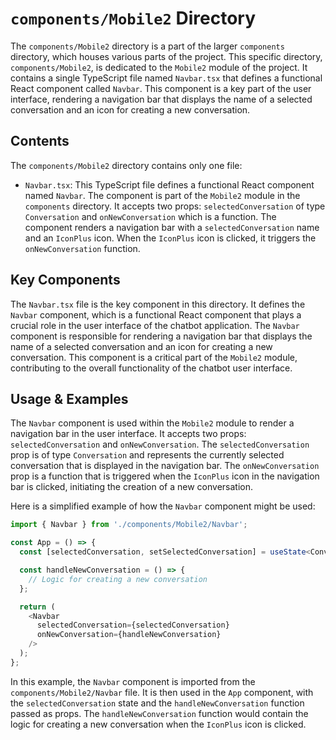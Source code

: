 
# `components/Mobile2` Directory

The `components/Mobile2` directory is a part of the larger `components` directory, which houses various parts of the project. This specific directory, `components/Mobile2`, is dedicated to the `Mobile2` module of the project. It contains a single TypeScript file named `Navbar.tsx` that defines a functional React component called `Navbar`. This component is a key part of the user interface, rendering a navigation bar that displays the name of a selected conversation and an icon for creating a new conversation.

## Contents

The `components/Mobile2` directory contains only one file:

- `Navbar.tsx`: This TypeScript file defines a functional React component named `Navbar`. The component is part of the `Mobile2` module in the `components` directory. It accepts two props: `selectedConversation` of type `Conversation` and `onNewConversation` which is a function. The component renders a navigation bar with a `selectedConversation` name and an `IconPlus` icon. When the `IconPlus` icon is clicked, it triggers the `onNewConversation` function.

## Key Components

The `Navbar.tsx` file is the key component in this directory. It defines the `Navbar` component, which is a functional React component that plays a crucial role in the user interface of the chatbot application. The `Navbar` component is responsible for rendering a navigation bar that displays the name of a selected conversation and an icon for creating a new conversation. This component is a critical part of the `Mobile2` module, contributing to the overall functionality of the chatbot user interface.

## Usage & Examples

The `Navbar` component is used within the `Mobile2` module to render a navigation bar in the user interface. It accepts two props: `selectedConversation` and `onNewConversation`. The `selectedConversation` prop is of type `Conversation` and represents the currently selected conversation that is displayed in the navigation bar. The `onNewConversation` prop is a function that is triggered when the `IconPlus` icon in the navigation bar is clicked, initiating the creation of a new conversation.

Here is a simplified example of how the `Navbar` component might be used:

```typescript
import { Navbar } from './components/Mobile2/Navbar';

const App = () => {
  const [selectedConversation, setSelectedConversation] = useState<Conversation>(null);

  const handleNewConversation = () => {
    // Logic for creating a new conversation
  };

  return (
    <Navbar
      selectedConversation={selectedConversation}
      onNewConversation={handleNewConversation}
    />
  );
};
```

In this example, the `Navbar` component is imported from the `components/Mobile2/Navbar` file. It is then used in the `App` component, with the `selectedConversation` state and the `handleNewConversation` function passed as props. The `handleNewConversation` function would contain the logic for creating a new conversation when the `IconPlus` icon is clicked.
